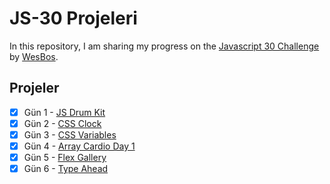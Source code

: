 # JS-30 Projeleri

In this repository, I am sharing my progress on the [Javascript 30 Challenge](https://github.com/wesbos/JavaScript30 "Original Repo") by [WesBos](https://github.com/wesbos "Wes Bos Github Profile").

## Projeler

- [x] Gün 1 - [JS Drum Kit](https://elbaley.github.io/js-30/01/index-solution.html)
- [x] Gün 2 - [CSS Clock](https://elbaley.github.io/js-30/02/index-solution.html)
- [x] Gün 3 - [CSS Variables](https://elbaley.github.io/js-30/03/index-solution.html)
- [x] Gün 4 - [Array Cardio Day 1](https://elbaley.github.io/js-30/04/index-solution.html)
- [x] Gün 5 - [Flex Gallery](https://elbaley.github.io/js-30/05/index-solution.html)
- [x] Gün 6 - [Type Ahead](https://elbaley.github.io/js-30/06/index-solution.html)
